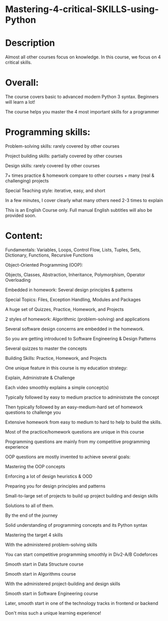 # Mastering-4-critical-SKILLS-using-Python
# Description
Almost all other courses focus on knowledge. In this course, we focus on 4 critical skills.



# Overall:

The course covers basic to advanced modern Python 3 syntax. Beginners will learn a lot!

The course helps you master the 4 most important skills for a programmer

# Programming skills:

Problem-solving skills: rarely covered by other courses

Project building skills: partially covered by other courses

Design skills: rarely covered by other courses

7+ times practice & homework compare to other courses + many (real & challenging) projects

Special Teaching style: iterative, easy, and short

In a few minutes, I cover clearly what many others need 2-3 times to explain

This is an English Course only. Full manual English subtitles will also be provided soon.



# Content:

Fundamentals: Variables, Loops, Control Flow, Lists, Tuples, Sets, Dictionary, Functions, Recursive Functions

Object-Oriented Programming (OOP):

Objects, Classes, Abstraction, Inheritance, Polymorphism, Operator Overloading

Embedded in homework: Several design principles & patterns

Special Topics: Files, Exception Handling, Modules and Packages

A huge set of Quizzes, Practice, Homework, and Projects

2 styles of homework: Algorithmic (problem-solving) and applications

Several software design concerns are embedded in the homework.

So you are getting introduced to Software Engineering & Design Patterns

Several quizzes to master the concepts



Building Skills: Practice, Homework, and Projects

One unique feature in this course is my education strategy:

Explain, Administrate & Challenge

Each video smoothly explains a simple concept(s)

Typically followed by easy to medium practice to administrate the concept

Then typically followed by an easy-medium-hard set of homework questions to challenge you

Extensive homework from easy to medium to hard to help to build the skills.

Most of the practice/homework questions are unique in this course

Programming questions are mainly from my competitive programming experience

OOP questions are mostly invented to achieve several goals:

Mastering the OOP concepts

Enforcing a lot of design heuristics & OOD

Preparing you for design principles and patterns

Small-to-large set of projects to build up project building and design skills

Solutions to all of them.



By the end of the journey

Solid understanding of programming concepts and its Python syntax

Mastering the target 4 skills

With the administered problem-solving skills

You can start competitive programming smoothly in Div2-A/B Codeforces

Smooth start in Data Structure course

Smooth start in Algorithms course

With the administered project-building and design skills

Smooth start in Software Engineering course

Later, smooth start in one of the technology tracks in frontend or backend

Don't miss such a unique learning experience!
